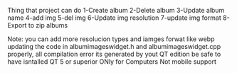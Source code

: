 Thing that project can do
  1-Create album
  2-Delete album
  3-Update album name
  4-add img
  5-del img
  6-Update img resolution
  7-update img format
  8-Export to zip albums


  Note: you can add more resolucion types and iamges forwat like webp updating the code in albumimageswidget.h and albumimageswidget.cpp
  properly, all compilation error its generated by yout QT edition be safe to have isntalled QT 5 or superior
  ONly for Computers 
  Not mobile support

